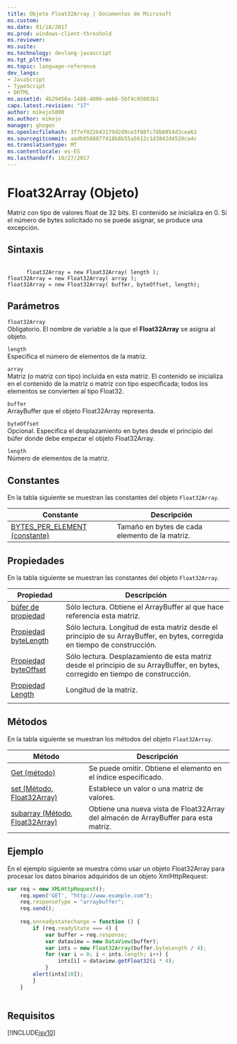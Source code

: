 ```yaml
---
title: Objeto Float32Array | Documentos de Microsoft
ms.custom: 
ms.date: 01/18/2017
ms.prod: windows-client-threshold
ms.reviewer: 
ms.suite: 
ms.technology: devlang-javascript
ms.tgt_pltfrm: 
ms.topic: language-reference
dev_langs:
- JavaScript
- TypeScript
- DHTML
ms.assetid: 4b29456a-1488-4006-ae66-5bf4c05003b1
caps.latest.revision: "17"
author: mikejo5000
ms.author: mikejo
manager: ghogen
ms.openlocfilehash: 3f7ef022b43179d2d9ce3f88fc78b8854d3cea62
ms.sourcegitcommit: aadb9588877418b8b55a5612c1d3842d4520ca4c
ms.translationtype: MT
ms.contentlocale: es-ES
ms.lasthandoff: 10/27/2017
---
```

# <a name="float32array-object"></a>Float32Array (Objeto)
Matriz con tipo de valores float de 32 bits. El contenido se inicializa en 0. Si el número de bytes solicitado no se puede asignar, se produce una excepción.  
  
## <a name="syntax"></a>Sintaxis  
  
```  
  
      float32Array = new Float32Array( length );  
float32Array = new Float32Array( array );  
float32Array = new Float32Array( buffer, byteOffset, length);  
```  
  
## <a name="parameters"></a>Parámetros  
 `float32Array`  
 Obligatorio. El nombre de variable a la que el **Float32Array** se asigna al objeto.  
  
 `length`  
 Especifica el número de elementos de la matriz.  
  
 `array`  
 Matriz (o matriz con tipo) incluida en esta matriz. El contenido se inicializa en el contenido de la matriz o matriz con tipo especificada; todos los elementos se convierten al tipo Float32.  
  
 `buffer`  
 ArrayBuffer que el objeto Float32Array representa.  
  
 `byteOffset`  
 Opcional. Especifica el desplazamiento en bytes desde el principio del búfer donde debe empezar el objeto Float32Array.  
  
 `length`  
 Número de elementos de la matriz.  
  
## <a name="constants"></a>Constantes  
 En la tabla siguiente se muestran las constantes del objeto `Float32Array`.  
  
|Constante|Descripción|  
|--------------|-----------------|  
|[BYTES_PER_ELEMENT (constante)](../../javascript/reference/bytes-per-element-constant-float32array.md)|Tamaño en bytes de cada elemento de la matriz.|  
  
## <a name="properties"></a>Propiedades  
 En la tabla siguiente se muestran las constantes del objeto `Float32Array`.  
  
|Propiedad|Descripción|  
|--------------|-----------------|  
|[búfer de propiedad](../../javascript/reference/buffer-property-float32array.md)|Sólo lectura. Obtiene el ArrayBuffer al que hace referencia esta matriz.|  
|[Propiedad byteLength](../../javascript/reference/bytelength-property-float32array.md)|Sólo lectura. Longitud de esta matriz desde el principio de su ArrayBuffer, en bytes, corregida en tiempo de construcción.|  
|[Propiedad byteOffset](../../javascript/reference/byteoffset-property-float32array.md)|Sólo lectura. Desplazamiento de esta matriz desde el principio de su ArrayBuffer, en bytes, corregido en tiempo de construcción.|  
|[Propiedad Length](../../javascript/reference/length-property-float32array.md)|Longitud de la matriz.|  
|||  
  
## <a name="methods"></a>Métodos  
 En la tabla siguiente se muestran los métodos del objeto `Float32Array`.  
  
|Método|Descripción|  
|------------|-----------------|  
|[Get (método)](../../javascript/reference/get-method-float32array.md)|Se puede omitir. Obtiene el elemento en el índice especificado.|  
|[set (Método, Float32Array)](../../javascript/reference/set-method-float32array.md)|Establece un valor o una matriz de valores.|  
|[subarray (Método, Float32Array)](../../javascript/reference/subarray-method-float32array.md)|Obtiene una nueva vista de Float32Array del almacén de ArrayBuffer para esta matriz.|  
  
## <a name="example"></a>Ejemplo  
 En el ejemplo siguiente se muestra cómo usar un objeto Float32Array para procesar los datos binarios adquiridos de un objeto XmlHttpRequest:  
  
```JavaScript  
var req = new XMLHttpRequest();  
    req.open('GET', "http://www.example.com");  
    req.responseType = "arraybuffer";  
    req.send();  
  
    req.onreadystatechange = function () {  
        if (req.readyState === 4) {  
            var buffer = req.response;  
            var dataview = new DataView(buffer);  
            var ints = new Float32Array(buffer.byteLength / 4);  
            for (var i = 0; i < ints.length; i++) {  
                ints[i] = dataview.getFloat32(i * 4);  
            }  
        alert(ints[10]);  
        }  
    }  
  
```  
  
## <a name="requirements"></a>Requisitos  
 [!INCLUDE[jsv10](../../javascript/reference/includes/jsv10-md.md)]